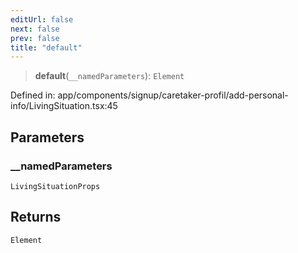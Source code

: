 ```yaml
---
editUrl: false
next: false
prev: false
title: "default"
---
```


> **default**(`__namedParameters`): `Element`

Defined in: app/components/signup/caretaker-profil/add-personal-info/LivingSituation.tsx:45

## Parameters

### \_\_namedParameters

`LivingSituationProps`

## Returns

`Element`
